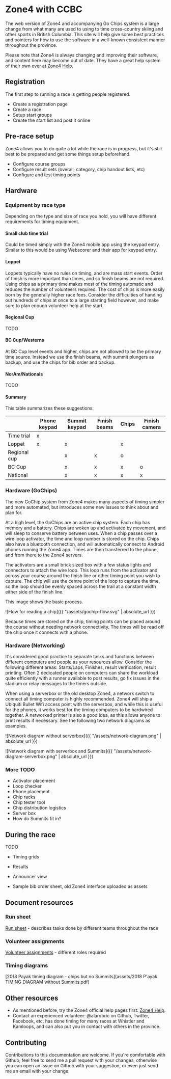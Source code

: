 # Zone4 with CCBC

The web version of Zone4 and accompanying Go Chips system is a large change from what many are used to using to time cross-country skiing and other sports in British Columbia.
This site will help give some best practices and pointers for how to use the software in a well-known consistent manner throughout the province.

Please note that Zone4 is always changing and improving their software, and content here may become out of date. They have a great help system of their own over at [Zone4 Help](http://help.zone4.ca/).

## Registration

The first step to running a race is getting people registered.

- Create a registration page
- Create a race
- Setup start groups
- Create the start list and post it online

## Pre-race setup

Zone4 allows you to do quite a lot while the race is in progress, but it's still best to be prepared and get some things setup beforehand.

- Configure course groups
- Configure result sets (overall, category, chip handout lists, etc)
- Configure and test timing points

## Hardware

### Equipment by race type

Depending on the type and size of race you hold, you will have different requirements for timing equipment.

#### Small club time trial

Could be timed simply with the Zone4 mobile app using the keypad entry. Similar to this would be using Webscorer and their app for keypad entry.

#### Loppet

Loppets typically have no rules on timing, and are mass start events. Order of finish is more important than times, and so finish beams are not required. Using chips as a primary time makes most of the timing automatic and reduces the number of volunteers required. The cost of chips is more easily born by the generally higher race fees.
Consider the difficulties of handing out hundreds of chips at once to a large starting field however, and make sure to plan enough volunteer help at the start.

#### Regional Cup

TODO

#### BC Cup/Westerns

At BC Cup level events and higher, chips are not allowed to be the primary time source. Instead we use the finish beams, with summit plungers as backup, and use the chips for bib order and backup.

#### NorAm/Nationals

TODO

#### Summary

This table summarizes these suggestions:

| | Phone keypad | Summit keypad | Finish beams | Chips | Finish camera |
|--|---|---|---|---|---|
| Time trial | x | | | | |
| Loppet | x | x | | x | |
| Regional cup | | x | x | o | |
| BC Cup | | x | x | x | o |
| National | | x | x | x | x |

### Hardware (GoChips)

The new GoChip system from Zone4 makes many aspects of timing simpler and more automated, but introduces some new issues to think about and plan for.

At a high level, the GoChips are an active chip system. Each chip has memory and a battery. Chips are woken up and activated by movement, and will sleep to conserve battery between uses. When a chip passes over a wire loop activator, the time and loop number is stored on the chip. Chips also have a bluetooth connection, and will automatically connect to Android phones running the Zone4 app. Times are then transferred to the phone, and from there to the Zone4 servers.

The activators are a small brick sized box with a few status lights and connectors to attach the wire loop. This loop runs from the activator and across your course around the finish line or other timing point you wish to capture. The chip will use the centre point of the loop to capture the time, so the loop should be evenly spaced across the trail at a constant width either side of the finish line.

This image shows the basic process.

![Flow for reading a chip]({{ "/assets/gochip-flow.svg" | absolute_url }})

Because times are stored on the chip, timing points can be placed around the course without needing network connectivity. The times will be read off the chip once it connects with a phone.

### Hardware (Networking)

It's considered good practice to separate tasks and functions between different computers and people as your resources allow. Consider the following different areas: Starts/Laps, Finishes, result verification, result printing. Often 2 dedicated people on computers can share the workload quite efficiently with a runner available to post results, go fix issues in the stadium or relay messages to the timers outside.

When using a serverbox or the old desktop Zone4, a network switch to connect all timing computer is highly recommended. Zone4 will ship a Ubiquiti Bullet Wifi access point with the serverbox, and while this is useful for the phones, it works best for the timing computers to be hardwired together. A networked printer is also a good idea, as this allows anyone to print results if necessary. See the following two network diagrams as examples.

![Network diagram without serverbox]({{ "/assets/network-diagram.png" | absolute_url }})

![Network diagram with serverbox and Summits]({{ "/assets/network-diagram-serverbox.png" | absolute_url }})

### More TODO

- Activator placement
- Loop checker
- Phone placement
- Chip racks
- Chip tester tool
- Chip distribution logistics
- Server box
- How do Summits fit in?

## During the race

TODO

- Timing grids
- Results
- Announcer view

- Sample bib order sheet, old Zone4 interface uploaded as assets

## Document resources

### Run sheet

[Run sheet](run-sheet) - describes tasks done by different teams throughout the race

### Volunteer assignments

[Volunteer assignments](volunteer-assignments) - different roles required

### Timing diagrams

[2018 Payak timing diagram - chips but no Summits](assets/2018 P'ayak TIMING DIAGRAM without Summits.pdf)

## Other resources

- As mentioned before, try the Zone4 official help pages first: [Zone4 Help](http://help.zone4.ca/).
- Contact an experienced volunteer: @alarobric on Github, Twitter, Facebook, etc. has done timing for many races at Whistler and Kamloops, and can also put you in contact with others in the province.

## Contributing

Contributions to this documentation are welcome. If you're comfortable with Github, feel free to send me a pull request with your changes, otherwise you can open an issue on Github with your suggestion, or even just send me an email with your change.
